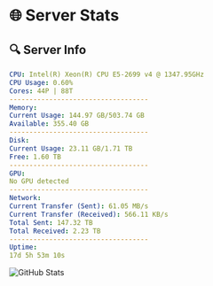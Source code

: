 # 🌐 Server Stats
## 🔍 Server Info
```yaml
CPU: Intel(R) Xeon(R) CPU E5-2699 v4 @ 1347.95GHz
CPU Usage: 0.60%
Cores: 44P | 88T
-----------------------------------
Memory:
Current Usage: 144.97 GB/503.74 GB
Available: 355.40 GB
-----------------------------------
Disk:
Current Usage: 23.11 GB/1.71 TB
Free: 1.60 TB
-----------------------------------
GPU:
No GPU detected
-----------------------------------
Network:
Current Transfer (Sent): 61.05 MB/s
Current Transfer (Received): 566.11 KB/s
Total Sent: 147.32 TB
Total Received: 2.23 TB
-----------------------------------
Uptime:
17d 5h 53m 10s
```
![GitHub Stats](https://img.shields.io/badge/Updated-2025-02-25_04:36:28-blue)